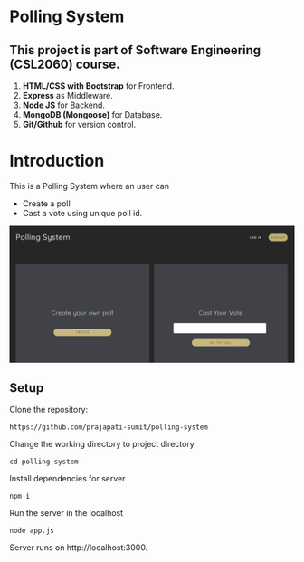 # Polling System
## This project is part of Software Engineering (CSL2060) course.


1. **HTML/CSS with Bootstrap** for Frontend.
2. **Express** as Middleware.
3. **Node JS** for Backend. 
4. **MongoDB (Mongoose)** for Database.
5. **Git/Github** for version control.



# Introduction
This is a Polling System where an user can
- Create a poll
- Cast a vote using unique poll id. 

![HomePage](/public/homepage.png)

## Setup

Clone the repository:
```
https://github.com/prajapati-sumit/polling-system
```

Change the working directory to project directory
```
cd polling-system
```

Install dependencies for server
```
npm i
```


Run the server in the localhost
```
node app.js
```


Server runs on http://localhost:3000.

